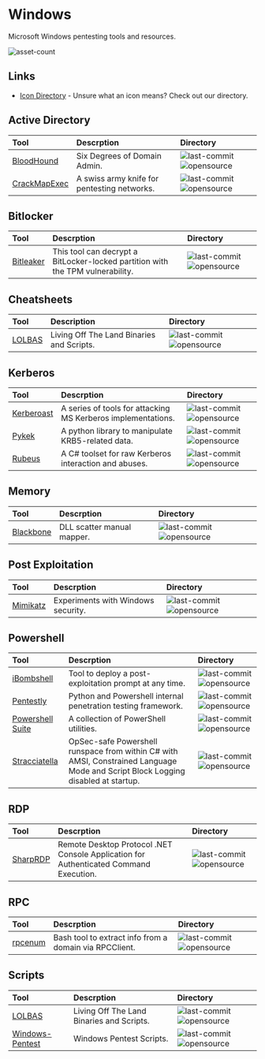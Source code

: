 # Windows

Microsoft Windows pentesting tools and resources.

![asset-count](https://img.shields.io/badge/Tools%20%26%20Resources%20Availalbe-17-947cb0?style=for-the-badge)

## Links <!-- {docsify-ignore} -->

- [Icon Directory](../ICONS.md) - Unsure what an icon means? Check out our directory.

## Active Directory

| Tool | Descrption | Directory |
| :--- | :--- | :--- |
| [BloodHound](https://github.com/BloodHoundAD/BloodHound) | Six Degrees of Domain Admin. | ![last-commit](https://img.shields.io/github/last-commit/BloodHoundAD/BloodHound?color=947cb0&style=flat-square) ![opensource](https://raw.githubusercontent.com/InfosecHouse/InfosecHouse/main/icons/opensource.png) |
| [CrackMapExec](https://github.com/byt3bl33d3r/CrackMapExec) | A swiss army knife for pentesting networks. | ![last-commit](https://img.shields.io/github/last-commit/byt3bl33d3r/CrackMapExec?color=947cb0&style=flat-square) ![opensource](https://raw.githubusercontent.com/InfosecHouse/InfosecHouse/main/icons/opensource.png) |

## Bitlocker

| Tool | Descrption | Directory |
| :--- | :--- | :--- |
| [Bitleaker](https://github.com/kkamagui/bitleaker) | This tool can decrypt a BitLocker-locked partition with the TPM vulnerability. | ![last-commit](https://img.shields.io/github/last-commit/kkamagui/bitleaker?color=947cb0&style=flat-square) ![opensource](https://raw.githubusercontent.com/InfosecHouse/InfosecHouse/main/icons/opensource.png) |

## Cheatsheets

| Tool | Description | Directory |
| :--- | :--- | :--- |
| [LOLBAS](https://lolbas-project.github.io) | Living Off The Land Binaries and Scripts. | ![last-commit](https://img.shields.io/github/last-commit/sqlmapproject/sqlmap?color=947cb0&style=flat-square) ![opensource](https://raw.githubusercontent.com/InfosecHouse/InfosecHouse/main/icons/opensource.png) |

## Kerberos

| Tool | Descrption | Directory |
| :--- | :--- | :--- |
| [Kerberoast](https://github.com/nidem/kerberoast) | A series of tools for attacking MS Kerberos implementations. | ![last-commit](https://img.shields.io/github/last-commit/nidem/kerberoast?color=947cb0&style=flat-square) ![opensource](https://raw.githubusercontent.com/InfosecHouse/InfosecHouse/main/icons/opensource.png) |
| [Pykek](https://github.com/mubix/pykek) | A python library to manipulate KRB5-related data. | ![last-commit](https://img.shields.io/github/last-commit/mubix/pykek?color=947cb0&style=flat-square) ![opensource](https://raw.githubusercontent.com/InfosecHouse/InfosecHouse/main/icons/opensource.png) |
| [Rubeus](https://github.com/GhostPack/Rubeus) | A C\# toolset for raw Kerberos interaction and abuses. | ![last-commit](https://img.shields.io/github/last-commit/GhostPack/Rubeus?color=947cb0&style=flat-square) ![opensource](https://raw.githubusercontent.com/InfosecHouse/InfosecHouse/main/icons/opensource.png) |

## Memory

| Tool | Descrption | Directory |
| :--- | :--- | :--- |
| [Blackbone](https://github.com/DarthTon/Blackbone) | DLL scatter manual mapper. | ![last-commit](https://img.shields.io/github/last-commit/DarthTon/Blackbone?color=947cb0&style=flat-square) ![opensource](https://raw.githubusercontent.com/InfosecHouse/InfosecHouse/main/icons/opensource.png) |

## Post Exploitation

| Tool | Descrption | Directory |
| :--- | :--- | :--- |
| [Mimikatz](https://github.com/gentilkiwi/mimikatz) | Experiments with Windows security. | ![last-commit](https://img.shields.io/github/last-commit/gentilkiwi/mimikatz?color=947cb0&style=flat-square) ![opensource](https://raw.githubusercontent.com/InfosecHouse/InfosecHouse/main/icons/opensource.png) |

## Powershell

| Tool | Descrption | Directory |
| :--- | :--- | :--- |
| [iBombshell](https://github.com/Telefonica/ibombshell) | Tool to deploy a post-exploitation prompt at any time. | ![last-commit](https://img.shields.io/github/last-commit/Telefonica/ibombshell?color=947cb0&style=flat-square) ![opensource](https://raw.githubusercontent.com/InfosecHouse/InfosecHouse/main/icons/opensource.png) |
| [Pentestly](https://github.com/praetorian-inc/pentestly) | Python and Powershell internal penetration testing framework. | ![last-commit](https://img.shields.io/github/last-commit/praetorian-inc/pentestly?color=947cb0&style=flat-square) ![opensource](https://raw.githubusercontent.com/InfosecHouse/InfosecHouse/main/icons/opensource.png) |
| [Powershell Suite](https://github.com/FuzzySecurity/PowerShell-Suite) | A collection of PowerShell utilities. | ![last-commit](https://img.shields.io/github/last-commit/FuzzySecurity/PowerShell-Suite?color=947cb0&style=flat-square) ![opensource](https://raw.githubusercontent.com/InfosecHouse/InfosecHouse/main/icons/opensource.png) |
| [Stracciatella](https://github.com/mgeeky/Stracciatella) | OpSec-safe Powershell runspace from within C# with AMSI, Constrained Language Mode and Script Block Logging disabled at startup. | ![last-commit](https://img.shields.io/github/last-commit/mgeeky/Stracciatella?color=947cb0&style=flat-square) ![opensource](https://raw.githubusercontent.com/InfosecHouse/InfosecHouse/main/icons/opensource.png) |

## RDP

| Tool | Descrption | Directory |
| :--- | :--- | :--- |
| [SharpRDP](https://github.com/0xthirteen/SharpRDP) | Remote Desktop Protocol .NET Console Application for Authenticated Command Execution. | ![last-commit](https://img.shields.io/github/last-commit/0xthirteen/SharpRDP?color=947cb0&style=flat-square) ![opensource](https://raw.githubusercontent.com/InfosecHouse/InfosecHouse/main/icons/opensource.png) |

## RPC

| Tool | Descrption | Directory |
| :--- | :--- | :--- |
| [rpcenum](https://github.com/s4vitar/rpcenum) | Bash tool to extract info from a domain via RPCClient. | ![last-commit](https://img.shields.io/github/last-commit/s4vitar/rpcenum?color=947cb0&style=flat-square) ![opensource](https://raw.githubusercontent.com/InfosecHouse/InfosecHouse/main/icons/opensource.png) |

## Scripts

| Tool | Descrption | Directory |
| :--- | :--- | :--- |
| [LOLBAS](https://lolbas-project.github.io/#) | Living Off The Land Binaries and Scripts. | ![last-commit](https://img.shields.io/github/last-commit/LOLBAS-Project/LOLBAS?color=947cb0&style=flat-square) ![opensource](https://raw.githubusercontent.com/InfosecHouse/InfosecHouse/main/icons/opensource.png) |
| [Windows-Pentest](https://github.com/ankh2054/windows-pentest) | Windows Pentest Scripts. | ![last-commit](https://img.shields.io/github/last-commit/ankh2054/windows-pentest?color=947cb0&style=flat-square) ![opensource](https://raw.githubusercontent.com/InfosecHouse/InfosecHouse/main/icons/opensource.png) |

